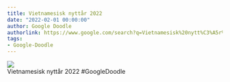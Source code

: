 ```yaml
---
title: Vietnamesisk nyttår 2022
date: "2022-02-01 00:00:00"
author: Google Doodle
authorlink: https://www.google.com/search?q=Vietnamesisk%20nytt%C3%A5r%202022
tags:
- Google-Doodle
---
```

<img src="https://www.google.com/logos/doodles/2022/lunar-new-year-2022-vietnam-6753651837109351-law.gif" referrerpolicy="no-referrer"><br>Vietnamesisk nyttår 2022 #GoogleDoodle